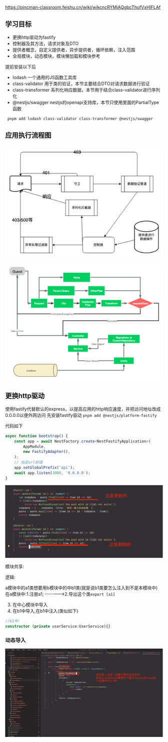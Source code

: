 https://pincman-classroom.feishu.cn/wiki/wikcncRYMjAQgbcThufVxHlFLAf


## 学习目标
- 更换http驱动为fastify
- 控制器及其方法，请求对象及DTO
- 提供者概念，自定义提供者，异步提供者，循环依赖，注入范围
- 全局模块，动态模块，模块懒加载和模块参考

提前安装以下后
- lodash 一个通用的JS函数工具库
- class-validator 用于类的验证，本节主要结合DTO对请求数据进行验证
- class-transformer 系列化响应数据，本节用于结合class-validator进行序列化
- @nestjs/swagger nestjs的openapi支持库，本节只使用里面的PartialType函数


```shell
 pnpm add lodash class-validator class-transformer @nestjs/swagger
```


## 应用执行流程图

![img.png](img.png)

![img_1.png](img_1.png)


## 更换http驱动
使用fastify代替默认的express，以提高应用的http响应速度，并把访问地址改成0.0.0.0以便外网访问
先安装fastify驱动
`pnpm add @nestjs/platform-fastify`

代码如下

```TypeScript
async function bootstrap() {
    const app = await NestFactory.create<NestFastifyApplication>(
        AppModule,
        new FastifyAdapter(),
    );
    // 指定url前缀
    app.setGlobalPrefix('api');
    await app.listen(3000, '0.0.0.0');
}

```





![img_2.png](img_2.png)




模块共享:

逻辑:

a模块中的a1类想要用b模块中的中b1类(就是说b1类要怎么注入到不是本模块中)
在a模块中:1.注册a1; ------->2.导出这个类`export [a1]`

3. 在中心模块中导入
4. 在b1中导入,在b1中注入(类似如下)
```ts
//b1中:
constructor (private userService:UserService){}
```




### 动态导入

![img_3.png](img_3.png)



